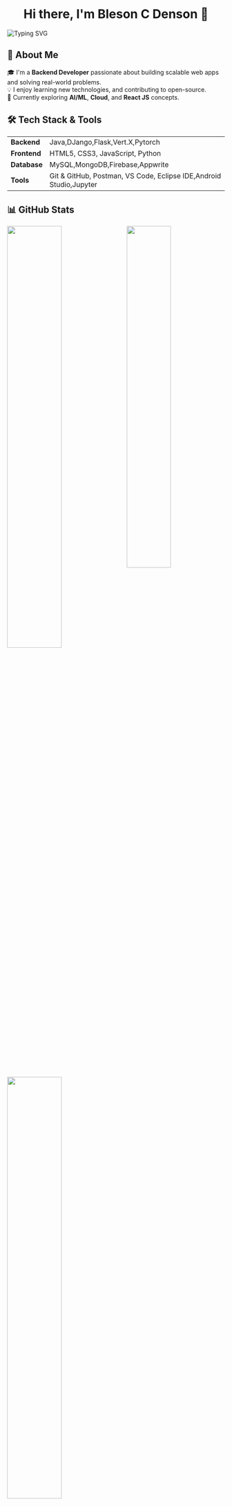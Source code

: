 <h1 align="center">Hi there, I'm Bleson C Denson 👋</h1>

![Typing SVG](https://readme-typing-svg.demolab.com?font=Fira+Code&size=28&pause=1000&center=true&vCenter=true&width=800&color=04e0bb&lines=Exploring+Cloud+and+DevOps+☁️;Building+Real-World+Projects+🌍;)


## 🚀 About Me

🎓 I'm a **Backend Developer** passionate about building scalable web apps and solving real-world problems.  
💡 I enjoy  learning new technologies, and contributing to open-source.  
🌱 Currently exploring **AI/ML**, **Cloud**, and **React JS** concepts.

## 🛠️ Tech Stack & Tools

<table>
  <tr>
    <td><strong>Backend</strong></td>
    <td>Java,DJango,Flask,Vert.X,Pytorch</td>
  </tr>
  <tr>
    <td><strong>Frontend</strong></td>
    <td>HTML5, CSS3, JavaScript, Python</td>
  </tr>
  <tr>
    <td><strong>Database</strong></td>
    <td>MySQL,MongoDB,Firebase,Appwrite</td>
  </tr>
  <tr>
    <td><strong>Tools</strong></td>
    <td>Git & GitHub, Postman, VS Code, Eclipse IDE,Android Studio,Jupyter</td>
  </tr>
</table>

## 📊 GitHub Stats
<a href="https://github.com/Bleson24"><img align="right" width="45%" src="https://github-readme-stats.vercel.app/api/top-langs/?username=Bleson24&theme=tokyonight&hide_border=true"></a>
<a href="https://github.com/Bleson24"><img width="50%" src="https://github-profile-summary-cards.vercel.app/api/cards/profile-details?username=Bleson24&theme=tokyonight&hide_border=true"></a>
<br />
<br />
<a href="https://github.com/Bleson24"><img width="50%" src="https://github-readme-streak-stats.herokuapp.com/?user=Bleson24&theme=tokyonight&hide_border=true"></a>
<br>
<br>
<br>
<p align="left"> <img src="https://komarev.com/ghpvc/?username=Bleson24&label=Profile%20views&color=0e75b6&style=flat" alt="Bleson24" /> </p>
